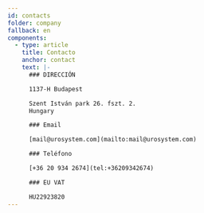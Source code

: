 ```yaml
---
id: contacts
folder: company
fallback: en
components:
  - type: article
    title: Contacto
    anchor: contact
    text: |-
      ### DIRECCIÓN

      1137-H Budapest

      Szent István park 26. fszt. 2.
      Hungary

      ### Email

      [mail@urosystem.com](mailto:mail@urosystem.com)

      ### Teléfono

      [+36 20 934 2674](tel:+36209342674)

      ### EU VAT

      HU22923820
---
```

